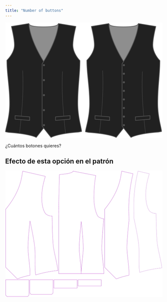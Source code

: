 ```yaml
---
title: "Number of buttons"
---
```


![Botones](buttons.svg)

¿Cuántos botones quieres?

## Efecto de esta opción en el patrón

![Esta imagen muestra el efecto de esta opción superponiendo varias variantes que tienen un valor diferente para esta opción](wahid_buttons_sample.svg "Efecto de esta opción en el patrón")

